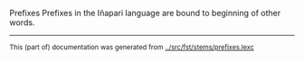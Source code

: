 Prefixes
Prefixes in the Iñapari language are bound to beginning of other words.



* * *
<small>This (part of) documentation was generated from [../src/fst/stems/prefixes.lexc](http://github.com/giellalt/lang-inp/blob/main/../src/fst/stems/prefixes.lexc)</small>